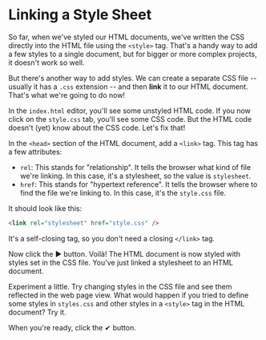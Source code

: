 # Linking a Style Sheet

So far, when we've styled our HTML documents, we've written the CSS directly
into the HTML file using the `<style>` tag. That's a handy way to add a few
styles to a single document, but for bigger or more complex projects, it doesn't
work so well.

But there's another way to add styles. We can create a separate CSS file --
usually it has a `.css` extension -- and then **link** it to our HTML document.
That's what we're going to do now!

In the `index.html` editor, you'll see some unstyled HTML code. If you now click
on the `style.css` tab, you'll see some CSS code. But the HTML code doesn't
(yet) know about the CSS code. Let's fix that!

In the `<head>` section of the HTML document, add a `<link>` tag. This tag has
a few attributes:

- `rel`: This stands for "relationship". It tells the browser what kind of
  file we're linking. In this case, it's a stylesheet, so the value is
  `stylesheet`.
- `href`: This stands for "hypertext reference". It tells the browser where to
  find the file we're linking to. In this case, it's the `style.css` file.

It should look like this:

```html
<link rel="stylesheet" href="style.css" />
```

It's a self-closing tag, so you don't need a closing `</link>` tag.

Now click the ▶ button. Voilà! The HTML document is now styled with styles set
in the CSS file. You've just linked a stylesheet to an HTML document.

Experiment a little. Try changing styles in the CSS file and see them reflected
in the web page view. What would happen if you tried to define some styles in
`styles.css` and other styles in a `<style>` tag in the HTML document? Try it.

When you're ready, click the ✔ button.
